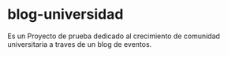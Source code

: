 # blog-universidad
Es un Proyecto de prueba dedicado al crecimiento de comunidad universitaria a traves de un blog de eventos.
